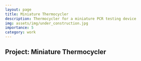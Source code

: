 ```yaml
---
layout: page
title: Miniature Thermocycler
description: Thermocycler for a miniature PCR testing device
img: assets/img/under_construction.jpg
importance: 5
category: work
---
```


## Project: Miniature Thermocycler